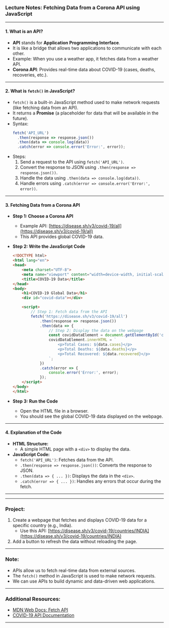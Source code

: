 ### **Lecture Notes: Fetching Data from a Corona API using JavaScript**

---

#### **1. What is an API?**
- **API** stands for **Application Programming Interface**.
- It is like a bridge that allows two applications to communicate with each other.
- Example: When you use a weather app, it fetches data from a weather API.
- **Corona API**: Provides real-time data about COVID-19 (cases, deaths, recoveries, etc.).

---

#### **2. What is `fetch()` in JavaScript?**
- `fetch()` is a built-in JavaScript method used to make network requests (like fetching data from an API).
- It returns a **Promise** (a placeholder for data that will be available in the future).
- Syntax:
  ```javascript
  fetch('API_URL')
    .then(response => response.json())
    .then(data => console.log(data))
    .catch(error => console.error('Error:', error));
  ```
- Steps:
  1. Send a request to the API using `fetch('API_URL')`.
  2. Convert the response to JSON using `.then(response => response.json())`.
  3. Handle the data using `.then(data => console.log(data))`.
  4. Handle errors using `.catch(error => console.error('Error:', error))`.

---

#### **3. Fetching Data from a Corona API**
- **Step 1: Choose a Corona API**
  - Example API: [https://disease.sh/v3/covid-19/all](https://disease.sh/v3/covid-19/all)
  - This API provides global COVID-19 data.

- **Step 2: Write the JavaScript Code**
  ```html
  <!DOCTYPE html>
  <html lang="en">
  <head>
      <meta charset="UTF-8">
      <meta name="viewport" content="width=device-width, initial-scale=1.0">
      <title>COVID-19 Data</title>
  </head>
  <body>
      <h1>COVID-19 Global Data</h1>
      <div id="covid-data"></div>

      <script>
          // Step 1: Fetch data from the API
          fetch('https://disease.sh/v3/covid-19/all')
              .then(response => response.json())
              .then(data => {
                  // Step 2: Display the data on the webpage
                  const covidDataElement = document.getElementById('covid-data');
                  covidDataElement.innerHTML = `
                      <p>Total Cases: ${data.cases}</p>
                      <p>Total Deaths: ${data.deaths}</p>
                      <p>Total Recovered: ${data.recovered}</p>
                  `;
              })
              .catch(error => {
                  console.error('Error:', error);
              });
      </script>
  </body>
  </html>
  ```

- **Step 3: Run the Code**
  - Open the HTML file in a browser.
  - You should see the global COVID-19 data displayed on the webpage.

---

#### **4. Explanation of the Code**
- **HTML Structure:**
  - A simple HTML page with a `<div>` to display the data.
- **JavaScript Code:**
  - `fetch('API_URL')`: Fetches data from the API.
  - `.then(response => response.json())`: Converts the response to JSON.
  - `.then(data => { ... })`: Displays the data in the `<div>`.
  - `.catch(error => { ... })`: Handles any errors that occur during the fetch.

---

---

### **Project:**
1. Create a webpage that fetches and displays COVID-19 data for a specific country (e.g., India).
   - Use this API: [https://disease.sh/v3/covid-19/countries/INDIA](https://disease.sh/v3/covid-19/countries/INDIA)
2. Add a button to refresh the data without reloading the page.

---

### **Note:**
- APIs allow us to fetch real-time data from external sources.
- The `fetch()` method in JavaScript is used to make network requests.
- We can use APIs to build dynamic and data-driven web applications.

---

### **Additional Resources:**
- [MDN Web Docs: Fetch API](https://developer.mozilla.org/en-US/docs/Web/API/Fetch_API)
- [COVID-19 API Documentation](https://disease.sh/docs/)

---
